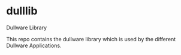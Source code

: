 # dulllib
Dullware Library

This repo contains the dullware library which is used by the different Dullware Applications.
